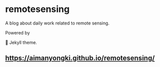 # remotesensing
A blog about daily work related to remote sensing. 
 
Powered by 

:triangular_ruler: Jekyll theme.

## https://aimanyongki.github.io/remotesensing/
